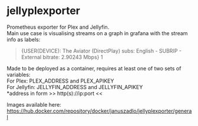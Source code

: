 # jellyplexporter

Prometheus exporter for Plex and Jellyfin.  
Main use case is visualising streams on a graph in grafana with the stream info as labels:
>{USER(DEVICE): The Aviator (DirectPlay) subs: English - SUBRIP - External bitrate: 2.90243 Mbps} 1

Made to be deployed as a container, requires at least one of two sets of variables:  
For Plex: PLEX_ADDRESS and PLEX_APIKEY  
For Jellyfin: JELLYFIN_ADDRESS and JELLYFIN_APIKEY  
*address in form >> http(s)://ip:port <<  

Images available here: https://hub.docker.com/repository/docker/januszadlo/jellyplexporter/general
